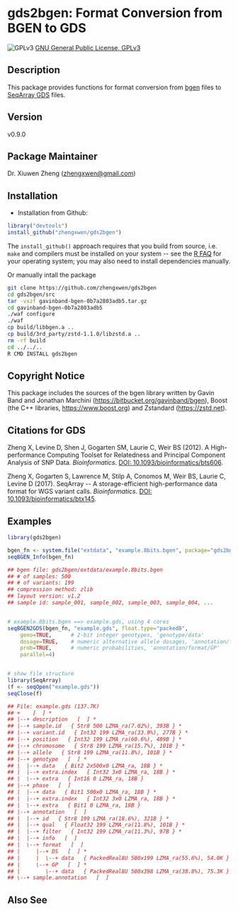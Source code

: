 gds2bgen: Format Conversion from BGEN to GDS
===

![GPLv3](http://www.gnu.org/graphics/gplv3-88x31.png)
[GNU General Public License, GPLv3](http://www.gnu.org/copyleft/gpl.html)


## Description

This package provides functions for format conversion from [bgen](http://www.well.ox.ac.uk/~gav/bgen_format/bgen_format_v1.2.html) files to [SeqArray GDS](https://github.com/zhengxwen/SeqArray) files.


## Version

v0.9.0


## Package Maintainer

Dr. Xiuwen Zheng ([zhengxwen@gmail.com](zhengxwen@gmail.com))


## Installation

* Installation from Github:
```R
library("devtools")
install_github("zhengxwen/gds2bgen")
```
The `install_github()` approach requires that you build from source, i.e. `make` and compilers must be installed on your system -- see the [R FAQ](http://cran.r-project.org/faqs.html) for your operating system; you may also need to install dependencies manually.

Or manually intall the package
```sh
git clone https://github.com/zhengxwen/gds2bgen
cd gds2bgen/src
tar -vxzf gavinband-bgen-0b7a2803adb5.tar.gz
cd gavinband-bgen-0b7a2803adb5
./waf configure
./waf
cp build/libbgen.a ..
cp build/3rd_party/zstd-1.1.0/libzstd.a ..
rm -rf build
cd ../../..
R CMD INSTALL gds2bgen
```


## Copyright Notice

This package includes the sources of the bgen library written by Gavin Band and
Jonathan Marchini (https://bitbucket.org/gavinband/bgen), Boost (the C++
libraries, https://www.boost.org) and Zstandard (https://zstd.net).


## Citations for GDS

Zheng X, Levine D, Shen J, Gogarten SM, Laurie C, Weir BS (2012). A High-performance Computing Toolset for Relatedness and Principal Component Analysis of SNP Data. *Bioinformatics*. [DOI: 10.1093/bioinformatics/bts606](http://dx.doi.org/10.1093/bioinformatics/bts606).

Zheng X, Gogarten S, Lawrence M, Stilp A, Conomos M, Weir BS, Laurie C, Levine D (2017). SeqArray -- A storage-efficient high-performance data format for WGS variant calls. *Bioinformatics*. [DOI: 10.1093/bioinformatics/btx145](http://dx.doi.org/10.1093/bioinformatics/btx145).


## Examples

```R
library(gds2bgen)

bgen_fn <- system.file("extdata", "example.8bits.bgen", package="gds2bgen")
seqBGEN_Info(bgen_fn)

## bgen file: gds2bgen/extdata/example.8bits.bgen
## # of samples: 500
## # of variants: 199
## compression method: zlib
## layout version: v1.2
## sample id: sample_001, sample_002, sample_003, sample_004, ...


# example.8bits.bgen ==> example.gds, using 4 cores
seqBGEN2GDS(bgen_fn, "example.gds", float.type="packed8",
    geno=TRUE,      # 2-bit integer genotypes, 'genotype/data'
    dosage=TRUE,    # numeric alternative allele dosages, 'annotation/format/DS'
    prob=TRUE,      # numeric probabilities, 'annotation/format/GP'
    parallel=4)


# show file structure
library(SeqArray)
(f <- seqOpen("example.gds"))
seqClose(f)

## File: example.gds (137.7K)
## +    [  ] *
## |--+ description   [  ] *
## |--+ sample.id   { Str8 500 LZMA_ra(7.02%), 393B } *
## |--+ variant.id   { Int32 199 LZMA_ra(33.9%), 277B } *
## |--+ position   { Int32 199 LZMA_ra(60.6%), 489B } *
## |--+ chromosome   { Str8 199 LZMA_ra(15.7%), 101B } *
## |--+ allele   { Str8 199 LZMA_ra(11.8%), 101B } *
## |--+ genotype   [  ] *
## |  |--+ data   { Bit2 2x500x0 LZMA_ra, 18B } *
## |  |--+ extra.index   { Int32 3x0 LZMA_ra, 18B } *
## |  \--+ extra   { Int16 0 LZMA_ra, 18B }
## |--+ phase   [  ]
## |  |--+ data   { Bit1 500x0 LZMA_ra, 18B } *
## |  |--+ extra.index   { Int32 3x0 LZMA_ra, 18B } *
## |  \--+ extra   { Bit1 0 LZMA_ra, 18B }
## |--+ annotation   [  ]
## |  |--+ id   { Str8 199 LZMA_ra(18.6%), 321B } *
## |  |--+ qual   { Float32 199 LZMA_ra(11.8%), 101B } *
## |  |--+ filter   { Int32 199 LZMA_ra(11.3%), 97B } *
## |  |--+ info   [  ]
## |  \--+ format   [  ]
## |     |--+ DS   [  ] *
## |     |  \--+ data   { PackedReal8U 500x199 LZMA_ra(55.6%), 54.0K } *
## |     \--+ GP   [  ] *
## |        \--+ data   { PackedReal8U 500x398 LZMA_ra(38.8%), 75.3K } *
## \--+ sample.annotation   [  ]
```


## Also See

